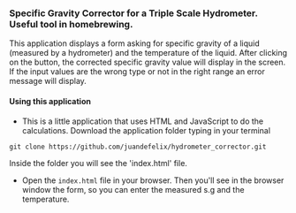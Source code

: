 ### Specific Gravity Corrector for a Triple Scale Hydrometer. Useful tool in homebrewing.

This application displays a form asking for specific gravity of a liquid (measured by a hydrometer) and the temperature of the liquid. After clicking on the button, the corrected specific gravity value will display in the screen. If the input values are the wrong type or not in the right range an error message will display.

#### Using this application

- This is a little application that uses HTML and JavaScript to do the calculations.
Download the application folder typing in your terminal

`git clone https://github.com/juandefelix/hydrometer_corrector.git`

Inside the folder you will see the 'index.html' file.

- Open the `index.html` file in your browser. Then you'll see in the browser window the form, so you can enter the measured s.g and the temperature.